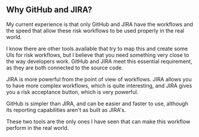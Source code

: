 ## Why GitHub and JIRA? 

My current experience is that only GitHub and JIRA have the workflows and the speed that allow these risk workflows to be used properly in the real world.

I know there are other tools available that try to map this and create some UIs for risk workflows, but I believe that you need something very close to the way developers work. GitHub and JIRA meet this essential requirement, as they are both connected to the source code.  

JIRA is more powerful from the point of view of workflows. JIRA allows you to have more complex workflows, which is quite interesting, and JIRA gives you a risk acceptance button, which is very powerful.

GitHub is simpler than JIRA, and can be easier and faster to use, although its reporting capabilities aren't as built as JIRA's.

These two tools are the only ones I have seen that can make this workflow perform in the real world.
